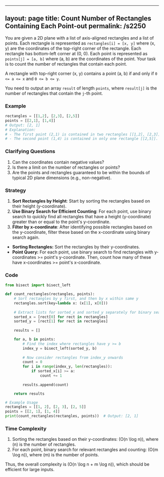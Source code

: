 
---
layout: page
title:  Count Number of Rectangles Containing Each Point-out
permalink: /s2250
---

You are given a 2D plane with a list of axis-aligned rectangles and a list of points. Each rectangle is represented as `rectangles[i] = [x, y]` where (x, y) are the coordinates of the top-right corner of the rectangle. Each rectangle has bottom-left corner at (0, 0). Each point is represented as `points[j] = [a, b]` where (a, b) are the coordinates of the point. Your task is to count the number of rectangles that contain each point.

A rectangle with top-right corner (x, y) contains a point (a, b) if and only if `0 <= a <= x` and `0 <= b <= y`.

You need to output an array `result` of length `points`, where `result[j]` is the number of rectangles that contain the `j`-th point.

### Example
```python
rectangles = [[1,2], [2,3], [2,5]]
points = [[2,1], [1,4]]
# Output: [2, 1]
# Explanation:
# - The first point (2,1) is contained in two rectangles [[1,2], [2,3]].
# - The second point (1,4) is contained in only one rectangle [[2,5]].
```

### Clarifying Questions
1. Can the coordinates contain negative values?
2. Is there a limit on the number of rectangles or points?
3. Are the points and rectangles guaranteed to be within the bounds of typical 2D plane dimensions (e.g., non-negative).

### Strategy

1. **Sort Rectangles by Height**: Start by sorting the rectangles based on their height (y-coordinate).
2. **Use Binary Search for Efficient Counting**: For each point, use binary search to quickly find all rectangles that have a height (y-coordinate) greater than or equal to the point's y-coordinate.
3. **Filter by x-coordinate**: After identifying possible rectangles based on the y-coordinate, filter these based on the x-coordinate using binary search again.

- **Sorting Rectangles:** Sort the rectangles by their y-coordinates.
- **Point Query:** For each point, use binary search to find rectangles with y-coordinates >= point's y-coordinate. Then, count how many of these have x-coordinates >= point's x-coordinate.

### Code

```python
from bisect import bisect_left

def count_rectangles(rectangles, points):
    # Sort rectangles by y first, and then by x within same y
    rectangles.sort(key=lambda x: (x[1], x[0]))
    
    # Extract lists for sorted_x and sorted_y separately for binary search
    sorted_x = [rect[0] for rect in rectangles]
    sorted_y = [rect[1] for rect in rectangles]
    
    results = []

    for a, b in points:
        # Find the index where rectangles have y >= b
        index_y = bisect_left(sorted_y, b)
        
        # Now consider rectangles from index_y onwards
        count = 0
        for i in range(index_y, len(rectangles)):
            if sorted_x[i] >= a:
                count += 1
        
        results.append(count)

    return results

# Example Usage
rectangles = [[1, 2], [2, 3], [2, 5]]
points = [[2, 1], [1, 4]]
print(count_rectangles(rectangles, points))  # Output: [2, 1]
```

### Time Complexity

1. Sorting the rectangles based on their y-coordinates: \(O(n \log n)\), where \(n\) is the number of rectangles.
2. For each point, binary search for relevant rectangles and counting: \(O(m \log n)\), where \(m\) is the number of points.

Thus, the overall complexity is \(O(n \log n + m \log n)\), which should be efficient for large inputs.